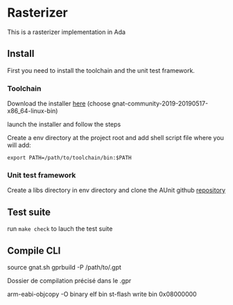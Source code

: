 # Rasterizer

This is a rasterizer implementation in Ada

## Install

First you need to install the toolchain and the unit test framework.

### Toolchain

Download the installer [here](https://www.adacore.com/download) (choose
gnat-community-2019-20190517-x86\_64-linux-bin)

launch the installer and follow the steps

Create a env directory at the project root and add shell script file
where you will add:

`export PATH=/path/to/toolchain/bin:$PATH`

### Unit test framework

Create a libs directory in env directory and clone the AUnit github [repository](https://github.com/AdaCore/aunit)

## Test suite

run `make check` to lauch the test suite

## Compile CLI

source gnat.sh
gprbuild -P /path/to/.gpt

Dossier de compilation précisé dans le .gpr

arm-eabi-objcopy -O binary elf bin
st-flash write bin 0x08000000

